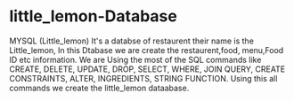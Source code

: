 # little_lemon-Database
MYSQL (Little_lemon)
It's a databse of restaurent their name is the Little_lemon,
In this Dtabase we are create the restaurent,food, menu,Food ID etc information.
We are Using the most of the SQL commands like CREATE, DELETE, UPDATE, DROP, SELECT, WHERE, JOIN QUERY,
CREATE CONSTRAINTS, ALTER, INGREDIENTS, STRING FUNCTION. 
Using this all commands we create the little_lemon dataabase.

